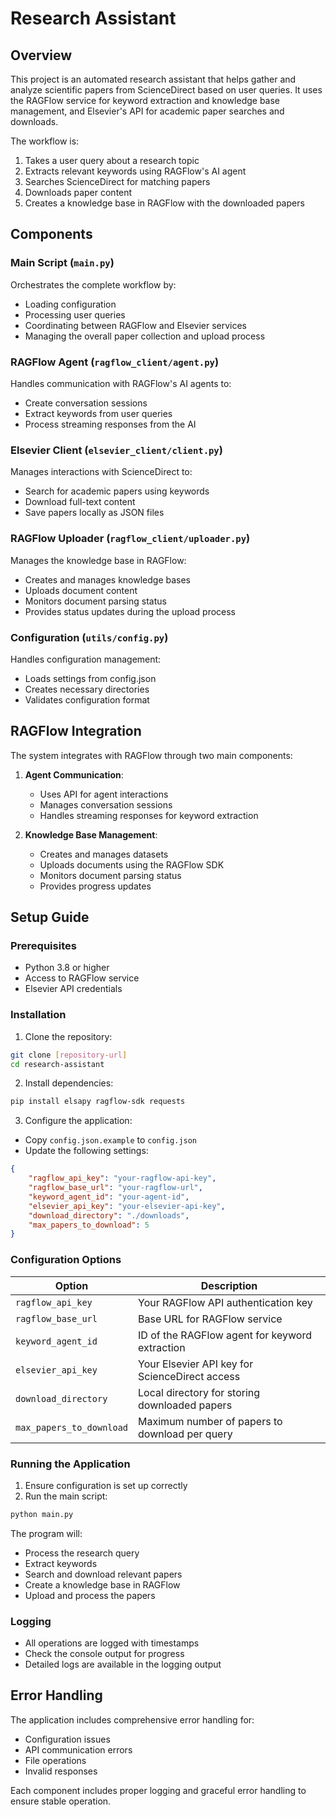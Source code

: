 # Research Assistant

## Overview
This project is an automated research assistant that helps gather and analyze scientific papers from ScienceDirect based on user queries. It uses the RAGFlow service for keyword extraction and knowledge base management, and Elsevier's API for academic paper searches and downloads.

The workflow is:
1. Takes a user query about a research topic
2. Extracts relevant keywords using RAGFlow's AI agent
3. Searches ScienceDirect for matching papers
4. Downloads paper content
5. Creates a knowledge base in RAGFlow with the downloaded papers

## Components

### Main Script (`main.py`)
Orchestrates the complete workflow by:
- Loading configuration
- Processing user queries
- Coordinating between RAGFlow and Elsevier services
- Managing the overall paper collection and upload process

### RAGFlow Agent (`ragflow_client/agent.py`)
Handles communication with RAGFlow's AI agents to:
- Create conversation sessions
- Extract keywords from user queries
- Process streaming responses from the AI

### Elsevier Client (`elsevier_client/client.py`)
Manages interactions with ScienceDirect to:
- Search for academic papers using keywords
- Download full-text content
- Save papers locally as JSON files

### RAGFlow Uploader (`ragflow_client/uploader.py`)
Manages the knowledge base in RAGFlow:
- Creates and manages knowledge bases
- Uploads document content
- Monitors document parsing status
- Provides status updates during the upload process

### Configuration (`utils/config.py`)
Handles configuration management:
- Loads settings from config.json
- Creates necessary directories
- Validates configuration format

## RAGFlow Integration
The system integrates with RAGFlow through two main components:

1. **Agent Communication**:
   - Uses API for agent interactions
   - Manages conversation sessions
   - Handles streaming responses for keyword extraction

2. **Knowledge Base Management**:
   - Creates and manages datasets
   - Uploads documents using the RAGFlow SDK
   - Monitors document parsing status
   - Provides progress updates

## Setup Guide

### Prerequisites
- Python 3.8 or higher
- Access to RAGFlow service
- Elsevier API credentials

### Installation

1. Clone the repository:
```sh
git clone [repository-url]
cd research-assistant
```

2. Install dependencies:
```sh
pip install elsapy ragflow-sdk requests
```

3. Configure the application:
- Copy `config.json.example` to `config.json`
- Update the following settings:
```json
{
    "ragflow_api_key": "your-ragflow-api-key",
    "ragflow_base_url": "your-ragflow-url",
    "keyword_agent_id": "your-agent-id",
    "elsevier_api_key": "your-elsevier-api-key",
    "download_directory": "./downloads",
    "max_papers_to_download": 5
}
```

### Configuration Options

| Option | Description |
|--------|-------------|
| `ragflow_api_key` | Your RAGFlow API authentication key |
| `ragflow_base_url` | Base URL for RAGFlow service |
| `keyword_agent_id` | ID of the RAGFlow agent for keyword extraction |
| `elsevier_api_key` | Your Elsevier API key for ScienceDirect access |
| `download_directory` | Local directory for storing downloaded papers |
| `max_papers_to_download` | Maximum number of papers to download per query |

### Running the Application

1. Ensure configuration is set up correctly
2. Run the main script:
```sh
python main.py
```

The program will:
- Process the research query
- Extract keywords
- Search and download relevant papers
- Create a knowledge base in RAGFlow
- Upload and process the papers

### Logging
- All operations are logged with timestamps
- Check the console output for progress
- Detailed logs are available in the logging output

## Error Handling
The application includes comprehensive error handling for:
- Configuration issues
- API communication errors
- File operations
- Invalid responses

Each component includes proper logging and graceful error handling to ensure stable operation.